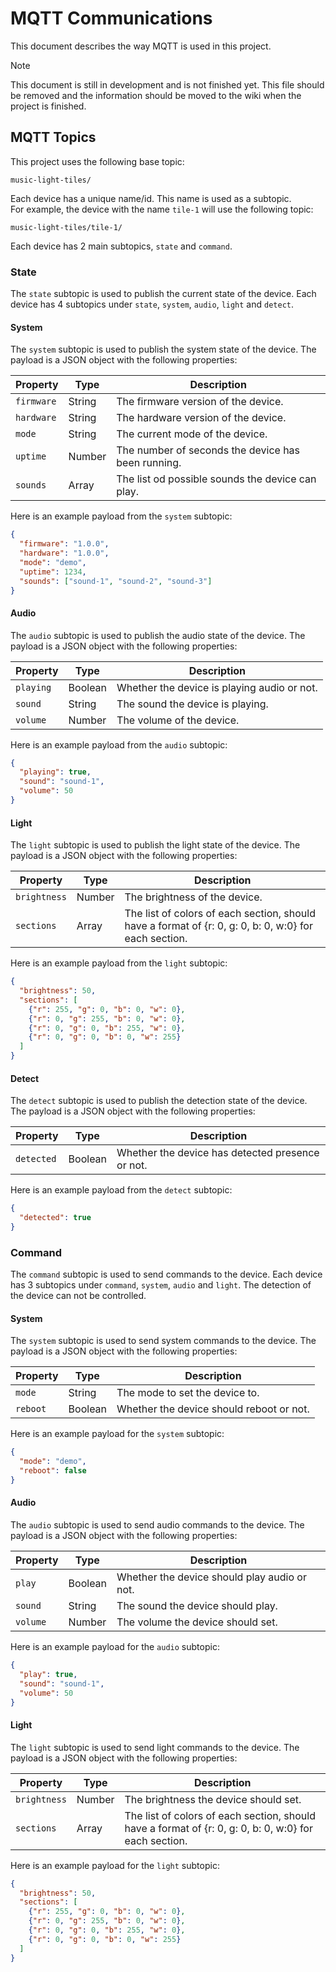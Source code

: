 # MQTT Communications

This document describes the way MQTT is used in this project.

> [!NOTE]  
> This document is still in development and is not finished yet.
> This file should be removed and the information should be moved to the wiki when the project is finished.

## MQTT Topics

This project uses the following base topic:

```text
music-light-tiles/
```

Each device has a unique name/id. This name is used as a subtopic.  
For example, the device with the name `tile-1` will use the following topic:

```text
music-light-tiles/tile-1/
```

Each device has 2 main subtopics, `state` and `command`. 

### State

The `state` subtopic is used to publish the current state of the device.
Each device has 4 subtopics under `state`, `system`, `audio`, `light` and `detect`.

#### System

The `system` subtopic is used to publish the system state of the device.
The payload is a JSON object with the following properties:

| Property | Type | Description |
| -------- | ---- | ----------- |
| `firmware` | String | The firmware version of the device. |
| `hardware` | String | The hardware version of the device. |
| `mode` | String | The current mode of the device. |
| `uptime` | Number | The number of seconds the device has been running. |
| `sounds` | Array | The list od possible sounds the device can play. |

Here is an example payload from the `system` subtopic:

```json
{
  "firmware": "1.0.0",
  "hardware": "1.0.0",
  "mode": "demo",
  "uptime": 1234,
  "sounds": ["sound-1", "sound-2", "sound-3"]
}
```

#### Audio

The `audio` subtopic is used to publish the audio state of the device.
The payload is a JSON object with the following properties:

| Property | Type | Description |
| -------- | ---- | ----------- |
| `playing` | Boolean | Whether the device is playing audio or not. |
| `sound` | String | The sound the device is playing. |
| `volume` | Number | The volume of the device. |

Here is an example payload from the `audio` subtopic:

```json
{
  "playing": true,
  "sound": "sound-1",
  "volume": 50
}
```

#### Light

The `light` subtopic is used to publish the light state of the device.
The payload is a JSON object with the following properties:

| Property | Type | Description |
| -------- | ---- | ----------- |
| `brightness` | Number | The brightness of the device. |
| `sections` | Array | The list of colors of each section, should have a format of {r: 0, g: 0, b: 0, w:0} for each section. |

Here is an example payload from the `light` subtopic:

```json
{
  "brightness": 50,
  "sections": [
    {"r": 255, "g": 0, "b": 0, "w": 0},
    {"r": 0, "g": 255, "b": 0, "w": 0},
    {"r": 0, "g": 0, "b": 255, "w": 0},
    {"r": 0, "g": 0, "b": 0, "w": 255}
  ]
}
```

#### Detect

The `detect` subtopic is used to publish the detection state of the device.
The payload is a JSON object with the following properties:

| Property | Type | Description |
| -------- | ---- | ----------- |
| `detected` | Boolean | Whether the device has detected presence or not. |

Here is an example payload from the `detect` subtopic:

```json
{
  "detected": true
}
```

### Command

The `command` subtopic is used to send commands to the device.
Each device has 3 subtopics under `command`, `system`, `audio` and `light`.
The detection of the device can not be controlled.

#### System

The `system` subtopic is used to send system commands to the device.
The payload is a JSON object with the following properties:

| Property | Type | Description |
| -------- | ---- | ----------- |
| `mode` | String | The mode to set the device to. |
| `reboot` | Boolean | Whether the device should reboot or not. |

Here is an example payload for the `system` subtopic:

```json
{
  "mode": "demo",
  "reboot": false
}
```

#### Audio

The `audio` subtopic is used to send audio commands to the device.
The payload is a JSON object with the following properties:

| Property | Type | Description |
| -------- | ---- | ----------- |
| `play` | Boolean | Whether the device should play audio or not. |
| `sound` | String | The sound the device should play. |
| `volume` | Number | The volume the device should set. |

Here is an example payload for the `audio` subtopic:

```json
{
  "play": true,
  "sound": "sound-1",
  "volume": 50
}
```

#### Light

The `light` subtopic is used to send light commands to the device.
The payload is a JSON object with the following properties:

| Property | Type | Description |
| -------- | ---- | ----------- |
| `brightness` | Number | The brightness the device should set. |
| `sections` | Array | The list of colors of each section, should have a format of {r: 0, g: 0, b: 0, w:0} for each section. |

Here is an example payload for the `light` subtopic:

```json
{
  "brightness": 50,
  "sections": [
    {"r": 255, "g": 0, "b": 0, "w": 0},
    {"r": 0, "g": 255, "b": 0, "w": 0},
    {"r": 0, "g": 0, "b": 255, "w": 0},
    {"r": 0, "g": 0, "b": 0, "w": 255}
  ]
}
```
